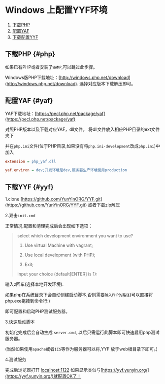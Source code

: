 Windows 上配置YYF环境
===================

1. [下载PHP](#php)
2. [配置YAF](#yaf)
3. [下载配置YYF](#yyf)

## 下载PHP {#php}

如果已有PHP或者安装了`WAMP`,可以跳过此步骤。

Windows版PHP下载地址：[http://windows.php.net/download](http://windows.php.net/download). 选择对应版本下载解压即可。


## 配置YAF {#yaf}

YAF下载地址：[https://pecl.php.net/package/yaf](https://pecl.php.net/package/yaf)

对照PHP版本以及下载对应YAF，dll文件。 将dll文件放入相应PHP目录的ext文件夹下

并在`php.ini`文件(位于PHP目录,如果没有将`php.ini-development`改成`php.ini`)中加入

```ini
extension = php_yaf.dll

yaf.environ = dev;开发环境是dev,服务器生产环境使用production
```

## 下载YYF {#yyf}

1.clone [https://github.com/YunYinORG/YYF.git](https://github.com/YunYinORG/YYF.git) 或者下载zip解压

2.双击`init.cmd`

正常情况,配置和清理完成后会出现如下选项：


>select which development environment you want to use?
>
>  1) Use virtual Machine with vagrant;
>
>  2) Use local development (with PHP);
>
>  0) Exit;
>
>
>Input your choice (default[ENTER] is 1):


输入`2`回车(选择本地开发环境).

如果php在系统目录下会自动创建启动脚本,否则需要`输入PHP的路径`(可以直接将php.exe拖拽到命令行:)

即可配置和启动PHP测试服务器。

3.快速启动脚本

初始化完成后会自动生成 `server.cmd`, 以后只需运行此脚本即可快速启用php测试服务器。

(当然如果使用`apache`或者`IIS`等作为服务器可以将,YYF 放于web根目录下即可。)

4.测试服务

完成后浏览器打开 [localhost:1122](http://localhost:1122) 如果显示类似与[https://yyf.yunyin.org/](https://yyf.yunyin.org/)就配置OK了！
